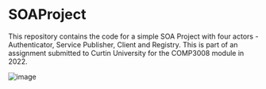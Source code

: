 # SOAProject
This repository contains the code for a simple SOA Project with four actors - Authenticator, Service Publisher, Client and Registry. This is part of an assignment submitted to Curtin University for the COMP3008 module in 2022.

![image](https://user-images.githubusercontent.com/113755041/205123192-be6f2d64-4820-404b-92fd-2edc46a60d2b.png)

